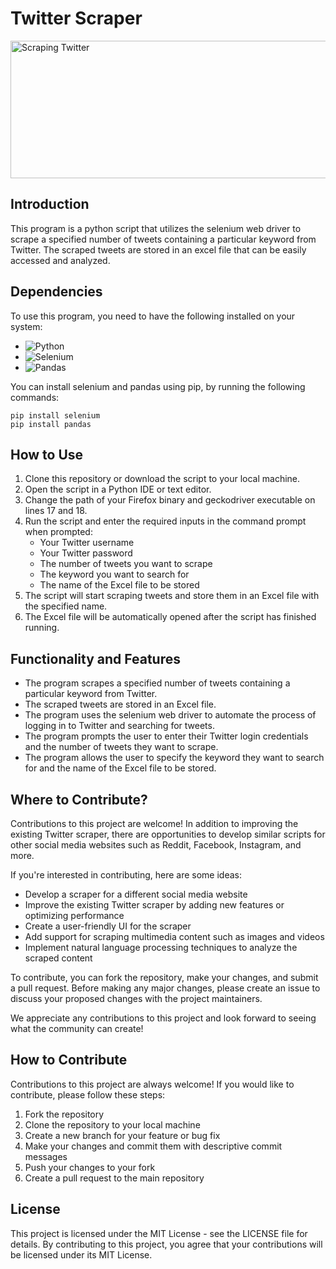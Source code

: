 # Twitter Scraper

<img src="https://website.understandingdata.com/wp-content/uploads/2022/02/scraping-twitter-1024x440.jpg" alt="Scraping Twitter" width="512" height="220" />

## Introduction
This program is a python script that utilizes the selenium web driver to scrape a specified number of tweets containing a particular keyword from Twitter. The scraped tweets are stored in an excel file that can be easily accessed and analyzed.

## Dependencies
To use this program, you need to have the following installed on your system:
- ![Python](https://img.shields.io/badge/python-3670A0?style=for-the-badge&logo=python&logoColor=ffdd54)
- ![Selenium](https://img.shields.io/badge/-selenium-%43B02A?style=for-the-badge&logo=selenium&logoColor=white)
- ![Pandas](https://img.shields.io/badge/pandas-%23150458.svg?style=for-the-badge&logo=pandas&logoColor=white)

You can install selenium and pandas using pip, by running the following commands:
```
pip install selenium
pip install pandas
```
## How to Use
1. Clone this repository or download the script to your local machine.
2. Open the script in a Python IDE or text editor.
3. Change the path of your Firefox binary and geckodriver executable on lines 17 and 18.
4. Run the script and enter the required inputs in the command prompt when prompted:
    - Your Twitter username
    - Your Twitter password
    - The number of tweets you want to scrape
    - The keyword you want to search for
    - The name of the Excel file to be stored
5. The script will start scraping tweets and store them in an Excel file with the specified name.
6. The Excel file will be automatically opened after the script has finished running.

## Functionality and Features
- The program scrapes a specified number of tweets containing a particular keyword from Twitter.
- The scraped tweets are stored in an Excel file.
- The program uses the selenium web driver to automate the process of logging in to Twitter and searching for tweets.
- The program prompts the user to enter their Twitter login credentials and the number of tweets they want to scrape.
- The program allows the user to specify the keyword they want to search for and the name of the Excel file to be stored.

## Where to Contribute?
Contributions to this project are welcome! In addition to improving the existing Twitter scraper, there are opportunities to develop similar scripts for other social media websites such as Reddit, Facebook, Instagram, and more.

If you're interested in contributing, here are some ideas:

- Develop a scraper for a different social media website
- Improve the existing Twitter scraper by adding new features or optimizing performance
- Create a user-friendly UI for the scraper
- Add support for scraping multimedia content such as images and videos
- Implement natural language processing techniques to analyze the scraped content

To contribute, you can fork the repository, make your changes, and submit a pull request. Before making any major changes, please create an issue to discuss your proposed changes with the project maintainers.

We appreciate any contributions to this project and look forward to seeing what the community can create!

## How to Contribute
Contributions to this project are always welcome! If you would like to contribute, please follow these steps:

1. Fork the repository
2. Clone the repository to your local machine
3. Create a new branch for your feature or bug fix
4. Make your changes and commit them with descriptive commit messages
5. Push your changes to your fork
6. Create a pull request to the main repository

## License
This project is licensed under the MIT License - see the LICENSE file for details. By contributing to this project, you agree that your contributions will be licensed under its MIT License.
